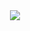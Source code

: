 <div align="center">
  <a href="https://www.youtube.com/watch?v=w5GrxfjuTTI&list=OLAK5uy_mX9d9zsFckvzZEXQtDpdjnMdeZJrV9Wnc">
    <img src="https://media.giphy.com/media/CjAMV7zFb8CaLJ8EGx/giphy.gif" />
  </a>
</div>
